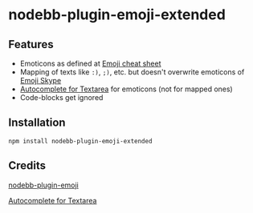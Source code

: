 # nodebb-plugin-emoji-extended

## Features

 + Emoticons as defined at [Emoji cheat sheet](http://www.emoji-cheat-sheet.com)
 + Mapping of texts like `:)`, `;)`, etc. but doesn't overwrite emoticons of [Emoji Skype](https://github.com/julianlam/nodebb-plugin-emoji-skype)
 + [Autocomplete for Textarea](https://github.com/yuku-t/jquery-textcomplete) for emoticons (not for mapped ones)
 + Code-blocks get ignored


## Installation

    npm install nodebb-plugin-emoji-extended

## Credits

[nodebb-plugin-emoji](https://github.com/julianlam/nodebb-plugin-emoji)

[Autocomplete for Textarea](https://github.com/yuku-t/jquery-textcomplete)